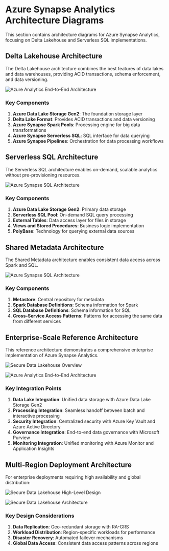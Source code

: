 # Azure Synapse Analytics Architecture Diagrams

This section contains architecture diagrams for Azure Synapse Analytics, focusing on Delta Lakehouse and Serverless SQL implementations.

## Delta Lakehouse Architecture

The Delta Lakehouse architecture combines the best features of data lakes and data warehouses, providing ACID transactions, schema enforcement, and data versioning.

![Azure Analytics End-to-End Architecture](https://learn.microsoft.com/en-us/azure/architecture/example-scenario/dataplate2e/media/azure-analytics-end-to-end.svg)

### Key Components

1. __Azure Data Lake Storage Gen2__: The foundation storage layer
2. __Delta Lake Format__: Provides ACID transactions and data versioning
3. __Azure Synapse Spark Pools__: Processing engine for big data transformations
4. __Azure Synapse Serverless SQL__: SQL interface for data querying
5. __Azure Synapse Pipelines__: Orchestration for data processing workflows

## Serverless SQL Architecture

The Serverless SQL architecture enables on-demand, scalable analytics without pre-provisioning resources.

![Azure Synapse SQL Architecture](https://learn.microsoft.com/en-us/azure/synapse-analytics/media/overview-architecture/sql-architecture.png)

### Key Components

1. __Azure Data Lake Storage Gen2__: Primary data storage
2. __Serverless SQL Pool__: On-demand SQL query processing
3. __External Tables__: Data access layer for files in storage
4. __Views and Stored Procedures__: Business logic implementation
5. __PolyBase__: Technology for querying external data sources

## Shared Metadata Architecture

The Shared Metadata architecture enables consistent data access across Spark and SQL.

![Azure Synapse SQL Architecture](https://learn.microsoft.com/en-us/azure/synapse-analytics/media/overview-architecture/sql-architecture.png)

### Key Components

1. __Metastore__: Central repository for metadata
2. __Spark Database Definitions__: Schema information for Spark
3. __SQL Database Definitions__: Schema information for SQL
4. __Cross-Service Access Patterns__: Patterns for accessing the same data from different services

## Enterprise-Scale Reference Architecture

This reference architecture demonstrates a comprehensive enterprise implementation of Azure Synapse Analytics.

<!-- Mermaid diagram for MkDocs rendering -->
![Secure Data Lakehouse Overview](https://learn.microsoft.com/en-us/azure/architecture/example-scenario/analytics/media/secure-data-lakehouse-overview.png)


<!-- Static image fallback for GitHub -->
![Azure Analytics End-to-End Architecture](https://learn.microsoft.com/en-us/azure/architecture/example-scenario/dataplate2e/media/azure-analytics-end-to-end.svg)

### Key Integration Points

1. __Data Lake Integration__: Unified data storage with Azure Data Lake Storage Gen2
2. __Processing Integration__: Seamless handoff between batch and interactive processing
3. __Security Integration__: Centralized security with Azure Key Vault and Azure Active Directory
4. __Governance Integration__: End-to-end data governance with Microsoft Purview
5. __Monitoring Integration__: Unified monitoring with Azure Monitor and Application Insights

## Multi-Region Deployment Architecture

For enterprise deployments requiring high availability and global distribution:

<!-- Mermaid diagram for MkDocs rendering -->
![Secure Data Lakehouse High-Level Design](https://learn.microsoft.com/en-us/azure/architecture/example-scenario/analytics/media/secure-data-lakehouse-high-level-design.svg)


<!-- Static image fallback for GitHub -->
![Secure Data Lakehouse Architecture](https://learn.microsoft.com/en-us/azure/architecture/example-scenario/analytics/media/secure-data-lakehouse-architecture.svg)

### Key Design Considerations

1. __Data Replication__: Geo-redundant storage with RA-GRS
2. __Workload Distribution__: Region-specific workloads for performance
3. __Disaster Recovery__: Automated failover mechanisms
4. __Global Data Access__: Consistent data access patterns across regions
